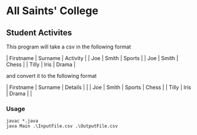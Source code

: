 # All Saints' College
## Student Activites

This program will take a csv in the following format

| Firstname | Surname | Activity |
| Joe       | Smith   | Sports   |
| Joe       | Smith   | Chess    |
| Tilly     | Iris    | Drama    |


and convert it to the following format

| Firstname | Surname | Details |       |
| Joe       | Smith   | Sports  | Chess |
| Tilly     | Iris    | Drama   |       |

### Usage
    javac *.java
    java Main .\InputFile.csv .\OutputFile.csv